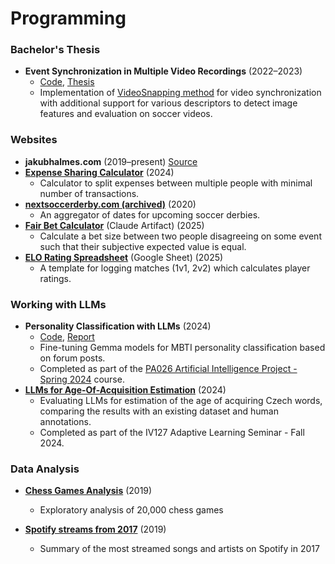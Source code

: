 # Programming

### Bachelor's Thesis
* **Event Synchronization in Multiple Video Recordings** (2022–2023)
    * [Code](https://github.com/jac08h/EventSynchronizationInMultipleVideoRecordings), [Thesis](https://is.muni.cz/th/cyoc1/thesis.pdf)
    * Implementation of [VideoSnapping method](https://studios.disneyresearch.com/wp-content/uploads/2019/03/VideoSnapping-Interactive-Synchronization-of-Multiple-Videos-1.pdf) for video synchronization with additional support for various descriptors to detect image features and evaluation on soccer videos.
    
### Websites
* **jakubhalmes.com** (2019–present) [Source](https://github.com/jac08h/jac08h.github.io)
* **[Expense Sharing Calculator](/expenses)** (2024)
    * Calculator to split expenses between multiple people with minimal number of transactions.
* **[nextsoccerderby.com (archived)](https://web.archive.org/web/20211219044408/http://www.nextsoccerderby.com/)** (2020)
    * An aggregator of dates for upcoming soccer derbies.
* **[Fair Bet Calculator](https://claude.site/artifacts/73c60e30-0d03-42a4-a513-08cee1f77f3b)** (Claude Artifact) (2025)
    * Calculate a bet size between two people disagreeing on some event such that their subjective expected value is equal.
* **[ELO Rating Spreadsheet](https://docs.google.com/spreadsheets/d/1jKr7s25eHw5f0cF3uzbSaOR4m9I73-bgRrzjEVUeSW8/edit?usp=sharing)** (Google Sheet) (2025)
    * A template for logging matches (1v1, 2v2) which calculates player ratings.


### Working with LLMs
* **Personality Classification with LLMs** (2024)
    * [Code](https://github.com/jac08h/PersonalityClassificationWithLLMs), [Report](https://github.com/jac08h/PersonalityClassificationWithLLMs/blob/main/report.pdf)
    * Fine-tuning Gemma models for MBTI personality classification based on forum posts.
    * Completed as part of the [PA026 Artificial Intelligence Project - Spring 2024](https://nlp.fi.muni.cz/aiproject/) course.
* **[LLMs for Age-Of-Acquisition Estimation](https://jakubhalmes.substack.com/p/can-llms-predict-when-we-learn-different)** (2024)
    * Evaluating LLMs for estimation of the age of acquiring Czech words, comparing the results with an existing dataset and human annotations.
    * Completed as part of the IV127 Adaptive Learning Seminar - Fall 2024.

### Data Analysis
* **[Chess Games Analysis](https://www.kaggle.com/jac08h/chess-games-analysis)** (2019)
    * Exploratory analysis of 20,000 chess games

* **[Spotify streams from 2017](https://www.kaggle.com/jac08h/spotify-streams-in-2017)** (2019)
    * Summary of the most streamed songs and artists on Spotify in 2017
